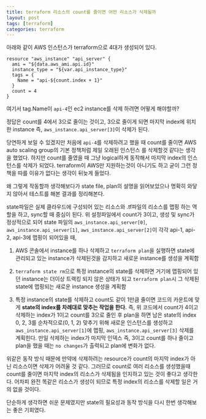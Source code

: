 ```yaml
---
title: terraform 리소스의 count를 줄이면 어떤 리소스가 삭제될까
layout: post
tags: [terraform]
categories: terraform
---
```

아래와 같이 AWS 인스턴스가 terraform으로 4대가 생성되어 있다.
```hcl
resource "aws_instance" "api_server" {
  ami = "${data.aws_ami.api.id}"
  instance_type = "${var.api_instance_type}"
  tags = {
    Name = "api-${count.index + 1}"
  }
  count = 4
}
```
여기서 tag.Name이 `api-4`인 ec2 instance를 삭제 하려면 어떻게 해야할까?

정답은 count를 4에서 3으로 줄이는 것이고, 3으로 줄이게 되면 마지막 index에 위치한 instance 즉, `aws_instance.api_server[3]`이 삭제가 된다.
<!--more-->

당연하게 보일 수 있겠지만 처음에 `api-4`를 삭제하려고 했을 때 count를 줄이면 AWS auto scaling group의 기본 정책처럼 제일 오래된 인스턴스
를 삭제할것 같다는 생각을 했었다. 하지만 count를 줄였을 때 그냥 logical하게 동작해서 마지막 index의 인스턴스를 삭제가 되었다.
terraform이 AWS만 지원하는것이 아니기도 하고 굳이 그런 정책을 따를 이유가 없다는 생각이 뒤늦게 들었다.

왜 그렇게 작동할까 생각해보다가 state file, plan의 설명을 읽어보았으나 명확히 와닿지 않아서 테스트를 해본 결과를 정리해본다.

state파일은 실제 클라우드에 구성되어 있는 리소스와 .tf파일의 리소스를 맵핑 하는 역할을 하고, sync할 때 중심이 된다.
위 설정파일에서 count가 3이고, 생성 및 sync가 정상적으로 되어 state 파일의 `aws_instance.api_server[0]`, `aws_instance.api_server[1]`, `aws_instance.api_server[2]`이 각각 api-1, api-2, api-3에 맵핑이 되어있을 때,

1. AWS 콘솔에서 instance를 하나 삭제하고 `terraform plan`을 실행하면 state에 관리되고 있는 instance가 삭제된것을 감지하고 새로운 instance를 생성을 계획함

2. `terraform state rm`으로 특정 instance의 state를 삭제하면 거기에 맵핑되어 있던 instance는 더이상 트랙킹 되지 않은 상태가 되고 `terraform plan`시 그 삭제된 state에 맵핑되는 새로운 instance 생성을 계획함

3. 특정 instance의 state를 삭제하고 count도 같이 1만큼 줄이면 코드의 카운트에 맞게 **state의 index를 차례대로 맞추는 작업을 한다.**
 즉, 위 코드에서 count가 4이고 삭제하는 index가 1이고 count를 3으로 줄인 후 plan을 하면 남은 state의 index 0, 2, 3를 순차적으로(0, 1, 2) 맞추기 위해 새로운 인스턴스를 생성하고 `aws_instance.api_server[1]`에 맵핑, `aws_instance.api_server[3]` 삭제를 계획힌다.
 만일 삭제하는 index가 마지막 인덱스 즉, 3이고 count를 하나 줄이고 plan을 했을 때는 `no changes`가 출력되고 plan에 변화가 없다.


위같은 동작 방식 때문에 만약에 삭제하려는 resource가 count의 마지막 index가 아닌 리소스이면 삭제가 어려울 것 같다.
그러므로 count로 여러 리소스를 생성했을때 count를 줄이면 마지막 index의 리소스가 삭제됨을 인지하고 있는 것이 좋다고 생각한다. 어차피 완전 똑같은 리소스가 생성이 되므로 특정 index의 리소스를 삭제할 일은 거의 없을 것이다.

단순하게 생각하면 쉬운 문제였지만 state의 필요성과 동작 방식을 다시 한번 생각해보는 좋은 기회였다.
